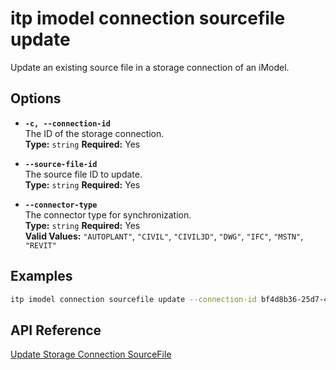 # itp imodel connection sourcefile update

Update an existing source file in a storage connection of an iModel.

## Options

- **`-c, --connection-id`**  
  The ID of the storage connection.  
  **Type:** `string` **Required:** Yes

- **`--source-file-id`**  
  The source file ID to update.  
  **Type:** `string` **Required:** Yes

- **`--connector-type`**  
  The connector type for synchronization.  
  **Type:** `string` **Required:** Yes  
  **Valid Values:** `"AUTOPLANT"`, `"CIVIL"`, `"CIVIL3D"`, `"DWG"`, `"IFC"`, `"MSTN"`, `"REVIT"`

## Examples

```bash
itp imodel connection sourcefile update --connection-id bf4d8b36-25d7-4b72-b38b-12c1f0325f42 --source-file-id 297c8ab9-53a3-4fe5-adf8-79b4c1a95cbb --connector-type DWG
```

## API Reference

[Update Storage Connection SourceFile](https://developer.bentley.com/apis/synchronization/operations/update-storage-connection-sourcefile/)
